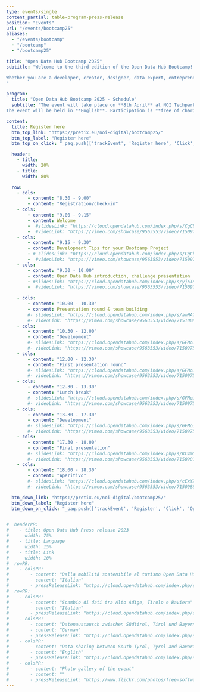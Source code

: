 ```yaml
---
type: events/single
content_partial: table-program-press-release
position: "Events"
url: "/events/bootcamp25"
aliases:
  - "/events/bootcamp"
  - "/bootcamp"
  - "/bootcamp25"

title: "Open Data Hub Bootcamp 2025"
subtitle: "Welcome to the third edition of the Open Data Hub Bootcamp! This event is an initiative of the Open Data Hub team in collaboration with the Faculty of Engineering of the Free University of Bozen-Bolzano. It offers the Open Data Hub community, students and anyone interested the opportunity to develop or improve the Open Data Hub together with the core team, following the latest trends in learning by doing.

Whether you are a developer, creator, designer, data expert, entrepreneur, tech enthusiast or just someone who loves coding, we encourage you to get involved in the next edition of the event!
"

program:
  title: "Open Data Hub Bootcamp 2025 - Schedule"
  subtitle: "The event will take place on **8th April** at NOI Techpark in Bolzano/Bozen, Italy. Participants will work in teams to collaborate, communicate, learn from each other and share best practices. The focus will be on solving real business challenges through teamwork.
The event will be held in **English**. Participation is **free of charge**."

content:
  title: Register here
  btn_top_link: "https://pretix.eu/noi-digital/bootcamp25/"
  btn_top_label: "Register here"
  btn_top_on_click: "_paq.push(['trackEvent', 'Register here', 'Click', 'Open Data Hub Bootcamp']);"

  header:
    - title:
      width: 20%
    - title:
      width: 80%

  row:
    - cols:
        - content: "8.30 - 9.00"
        - content: "Registration/check-in"
    - cols:
        - content: "9.00 - 9.15"
        - content: Welcome
        -  #slidesLink: "https://cloud.opendatahub.com/index.php/s/CgCbK2eGZexxiBA"
        -  #videoLink: "https://vimeo.com/showcase/9563553/video/715097183"
    - cols:
        - content: "9.15 - 9.30"
        - content: Development Tips for your Bootcamp Project
        - # slidesLink: "https://cloud.opendatahub.com/index.php/s/CgCbK2eGZexxiBA"
        -  #videoLink: "https://vimeo.com/showcase/9563553/video/715097183"
    - cols:
        - content: "9.30 - 10.00"
        - content: Open Data Hub introduction, challenge presentation
        - #slidesLink: "https://cloud.opendatahub.com/index.php/s/yj6TKjkDgs2fmz8"
        -  #videoLink: "https://vimeo.com/showcase/9563553/video/715097183"
    
    - cols:
        - content: "10.00 - 10.30"
        - content: Presentation round & team building
        #- slidesLink: "https://cloud.opendatahub.com/index.php/s/awHA7adeY7MNRpP"
        #- videoLink: "https://vimeo.com/showcase/9563553/video/715100887"
    - cols:
        - content: "10.30 - 12.00"
        - content: "Development"
        #- slidesLink: "https://cloud.opendatahub.com/index.php/s/GFMoJJat538WZkd"
        #- videoLink: "https://vimeo.com/showcase/9563553/video/715097586"
    - cols:
        - content: "12.00 - 12.30"
        - content: "First presentation round"
        #- slidesLink: "https://cloud.opendatahub.com/index.php/s/GFMoJJat538WZkd"
        #- videoLink: "https://vimeo.com/showcase/9563553/video/715097586"
    - cols:
        - content: "12.30 - 13.30"
        - content: "Lunch break"
        #- slidesLink: "https://cloud.opendatahub.com/index.php/s/GFMoJJat538WZkd"
        #- videoLink: "https://vimeo.com/showcase/9563553/video/715097586"
    - cols:
        - content: "13.30 - 17.30"
        - content: "Development"
        #- slidesLink: "https://cloud.opendatahub.com/index.php/s/GFMoJJat538WZkd"
        #- videoLink: "https://vimeo.com/showcase/9563553/video/715097586"
    - cols:
        - content: "17.30 - 18.00"
        - content: "Final presentation"
        #- slidesLink: "https://cloud.opendatahub.com/index.php/s/KC4mQy4S3agGSBf"
        #- videoLink: "https://vimeo.com/showcase/9563553/video/715098141"
    - cols:
        - content: "18.00 - 18.30"
        - content: "Aperitivo"
        #- slidesLink: "https://cloud.opendatahub.com/index.php/s/cExYZ5DyW23Fswi"
        #- videoLink: "https://vimeo.com/showcase/9563553/video/715098854"

  btn_down_link: "https://pretix.eu/noi-digital/bootcamp25/"
  btn_down_label: "Register here"
  btn_down_on_click: "_paq.push(['trackEvent', 'Register', 'Click', 'Open Data Hub Bootcamp']);"


#  headerPR:
#    - title: Open Data Hub Press release 2023
#      width: 75%
#    - title: Language
#      width: 15%
#    - title: Link
#      width: 10% 
#  rowPR:
#    - colsPR:
#        - content: "Dalla mobilità sostenibile al turismo Open Data Hub connette l’Europa grazie ai dati"
#        - content: "Italian"
#        - pressReleaseLink: "https://cloud.opendatahub.com/index.php/s/HNFT7ikkRRaAAEc"
#  rowPR:
#    - colsPR:
#        - content: "Scambio di dati tra Alto Adige, Tirolo e Baviera"
#        - content: "Italian"
#        - pressReleaseLink: "https://cloud.opendatahub.com/index.php/s/H4Q5rz6GJBgKtgx"
#    - colsPR:
#        - content: "Datenaustausch zwischen Südtirol, Tirol und Bayern"
#        - content: "German"
#        - pressReleaseLink: "https://cloud.opendatahub.com/index.php/s/oeMdAWx7ZHk7Hxx"
#    - colsPR:
#        - content: "Data sharing between South Tyrol, Tyrol and Bavaria"
#        - content: "English"
#        - pressReleaseLink: "https://cloud.opendatahub.com/index.php/s/Z2FaWqzMmSebA9z"
#    - colsPR:
#        - content: "Photo gallery of the event"
#        - content: ""
#        - pressReleaseLink: "https://www.flickr.com/photos/free-software-center/albums/72177720308554220"
---
```

